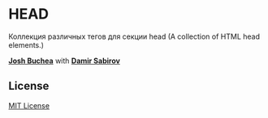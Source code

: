 # HEAD

Коллекция различных тегов для секции head (A collection of HTML head elements.)

**[Josh Buchea](http://joshbuchea.com/)** with **[Damir Sabirov](http://сабировдамир.рф/)**




## License

[MIT License](LICENSE)
